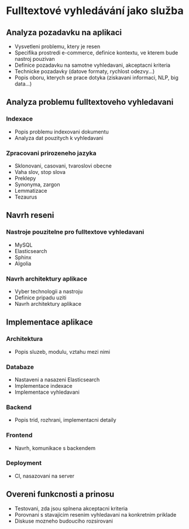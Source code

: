 # Fulltextové vyhledávání jako služba


## Analyza pozadavku na aplikaci

- Vysvetleni problemu, ktery je resen
- Specifika prostredi e-commerce, definice kontextu, ve kterem bude nastroj pouzivan
- Definice pozadavku na samotne vyhledavani, akceptacni kriteria
- Technicke pozadavky (datove formaty, rychlost odezvy...)
- Popis oboru, kterych se prace dotyka (ziskavani informaci, NLP, big data...)


## Analyza problemu fulltextoveho vyhledavani

### Indexace

- Popis problemu indexovani dokumentu
- Analyza dat pouzitych k vyhledavani

### Zpracovani prirozeneho jazyka

- Sklonovani, casovani, tvaroslovi obecne
- Vaha slov, stop slova
- Preklepy
- Synonyma, zargon
- Lemmatizace
- Tezaurus


## Navrh reseni

### Nastroje pouzitelne pro fulltextove vyhledavani

- MySQL
- Elasticsearch
- Sphinx
- Algolia

### Navrh architektury aplikace

- Vyber technologii a nastroju
- Definice pripadu uziti
- Navrh architektury aplikace


## Implementace aplikace

### Architektura

- Popis sluzeb, modulu, vztahu mezi nimi

### Databaze

- Nastaveni a nasazeni Elasticsearch
- Implementace indexace
- Implementace vyhledavani

### Backend

- Popis trid, rozhrani, implementacni detaily

### Frontend

- Navrh, komunikace s backendem

### Deployment

- CI, nasazovani na server


## Overeni funkcnosti a prinosu

- Testovani, zda jsou splnena akceptacni kriteria
- Porovnani s stavajicim resenim vyhledavani na konkretnim priklade
- Diskuse mozneho budouciho rozsirovani
